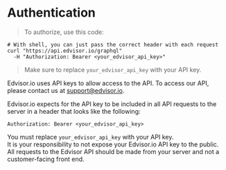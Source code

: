 # Authentication

> To authorize, use this code:

```shell
# With shell, you can just pass the correct header with each request
curl "https://api.edvisor.io/graphql"
  -H "Authorization: Bearer <your_edvisor_api_key>"
```

> Make sure to replace `your_edvisor_api_key` with your API key.

Edvisor.io uses API keys to allow access to the API. To access our API, please contact us at <a href='mailto:support@edvisor.io'>support@edvisor.io</a>.

Edvisor.io expects for the API key to be included in all API requests to the server in a header that looks like the following:

`Authorization: Bearer <your_edvisor_api_key>`

<aside class="notice">
You must replace <code>your_edvisor_api_key</code> with your API key.
</aside>
<aside class="warning">
It is your responsibility to not expose your Edvisor.io API key to the public. All requests to the Edvisor API should be made from your server and not a customer-facing front end.
</aside>
